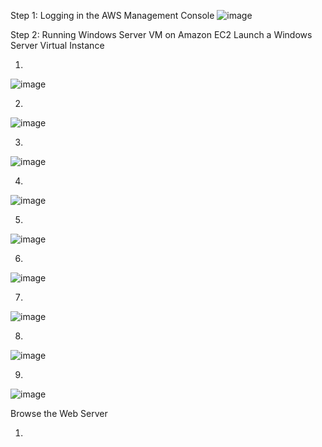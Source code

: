 Step 1: Logging in the AWS Management Console
![image](https://github.com/Miroslav-Shashkin/Labs/assets/67318964/ccdb6a87-5542-4594-ae69-91bfb5b8d236)

Step 2: Running Windows Server VM on Amazon EC2
Launch a Windows Server Virtual Instance

1.
![image](https://github.com/Miroslav-Shashkin/Labs/assets/67318964/1b7e4ae0-9aeb-41e4-b7b2-6c17b78d919a)

2.
![image](https://github.com/Miroslav-Shashkin/Labs/assets/67318964/f93df72a-b7f1-432e-b84a-595196bedc9b)

3.
![image](https://github.com/Miroslav-Shashkin/Labs/assets/67318964/d30f2a46-26d0-4fc8-8cf3-ff9dfabda61a)

4.
![image](https://github.com/Miroslav-Shashkin/Labs/assets/67318964/02243425-5e25-4553-a798-d4c531cc4cc0)

5.
![image](https://github.com/Miroslav-Shashkin/Labs/assets/67318964/36ae1cf3-ab50-4e16-af23-fd5a4c1e4ad8)

6.
![image](https://github.com/Miroslav-Shashkin/Labs/assets/67318964/5cd392df-88d1-4989-a6ad-fd90f7e0d4b2)

7.
![image](https://github.com/Miroslav-Shashkin/Labs/assets/67318964/6ba059dd-9c48-4d3b-bca6-deb2707c57e0)

8.
![image](https://github.com/Miroslav-Shashkin/Labs/assets/67318964/7afdfd92-6213-4935-a57f-10c21e29d7e8)

9.
![image](https://github.com/Miroslav-Shashkin/Labs/assets/67318964/725257e9-0a3a-4994-80d4-87bced8c68a3)

Browse the Web Server

1.

